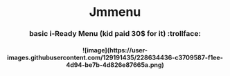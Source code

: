 <h1 align="center">Jmmenu</h1>
<h3 align="center">basic i-Ready Menu  (kid paid 30$ for it) :trollface:</h3>
<h4 align="center"> ![image](https://user-images.githubusercontent.com/129191435/228634436-c3709587-f1ee-4d94-be7b-4d826e87665a.png) </h4>
